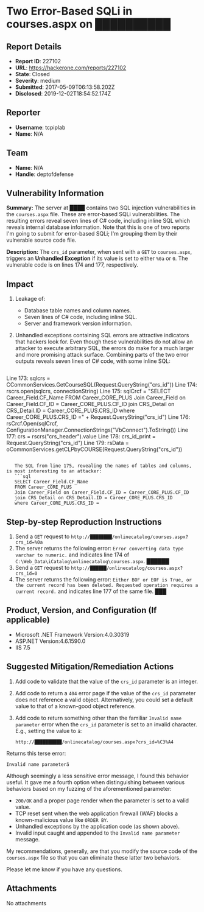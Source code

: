 # Two Error-Based SQLi in courses.aspx on ██████████

## Report Details
- **Report ID**: 227102
- **URL**: https://hackerone.com/reports/227102
- **State**: Closed
- **Severity**: medium
- **Submitted**: 2017-05-09T06:13:58.202Z
- **Disclosed**: 2019-12-02T18:54:52.174Z

## Reporter
- **Username**: tcpiplab
- **Name**: N/A

## Team
- **Name**: N/A
- **Handle**: deptofdefense

## Vulnerability Information
**Summary:**
The server at ████ contains two SQL injection vulnerabilities in the `courses.aspx` file. These are error-based SQLi vulnerabilities. The resulting errors reveal seven lines of C# code, including inline SQL which reveals internal database information. Note that this is one of two reports I'm going to submit for error-based SQLi; I'm grouping them by their vulnerable source code file.

**Description:**
The `crs_id` parameter, when sent with a `GET` to `courses.aspx`, triggers an **Unhandled Exception** if its value is set to either `%0a` or `0`. The vulnerable code is on lines 174 and 177, respectively.

## Impact
1. Leakage of:
   * Database table names and column names.
   * Seven lines of C# code, including inline SQL.
   * Server and framework version information.
1. Unhandled exceptions containing SQL errors are attractive indicators that hackers look for. Even though these vulnerabilities do not allow an attacker to execute arbitrary SQL, the errors do make for a much larger and more promising attack surface. Combining parts of the two error outputs reveals seven lines of C# code, with some inline SQL:
   
   ```c
Line 173:        sqlcrs = CCommonServices.GetCourseSQL(Request.QueryString("crs_id"))
Line 174:        rscrs.open(sqlcrs, connectionString)
Line 175:        sqlCrcf = "SELECT Career_Field.CF_Name FROM Career_CORE_PLUS Join Career_Field on Career_Field.CF_ID = Career_CORE_PLUS.CF_ID join CRS_Detail on CRS_Detail.ID = Career_CORE_PLUS.CRS_ID where Career_CORE_PLUS.CRS_ID =" + Request.QueryString("crs_id")
Line 176:        rsCrcf.Open(sqlCrcf, ConfigurationManager.ConnectionStrings("VbConnect").ToString())
Line 177:        crs = rscrs("crs_header").value
Line 178:        crs_id_print = Request.QueryString("crs_id")
Line 179:        rsData = oCommonServices.getCLPbyCOURSE(Request.QueryString("crs_id"))
```

   The SQL from line 175, revealing the names of tables and columns, is most interesting to an attacker:
   ```sql
   SELECT Career_Field.CF_Name
   FROM Career_CORE_PLUS
   Join Career_Field on Career_Field.CF_ID = Career_CORE_PLUS.CF_ID
   join CRS_Detail on CRS_Detail.ID = Career_CORE_PLUS.CRS_ID
   where Career_CORE_PLUS.CRS_ID =
   ```

## Step-by-step Reproduction Instructions

1. Send a `GET` request to `http://████████/onlinecatalog/courses.aspx?crs_id=%0a`
1. The server returns the following error: `Error converting data type varchar to numeric.` and indicates line 174 of `C:\Web_Data\iCatalog\onlinecatalog\courses.aspx`.
   ██████
1. Send a `GET` request to `http://██████/onlinecatalog/courses.aspx?crs_id=0`
1. The server returns the following error: `Either BOF or EOF is True, or the current record has been deleted. Requested operation requires a current record.` and indicates line 177 of the same file.
   ███

## Product, Version, and Configuration (If applicable)
* Microsoft .NET Framework Version:4.0.30319
* ASP.NET Version:4.6.1590.0 
* IIS 7.5

## Suggested Mitigation/Remediation Actions
1. Add code to validate that the value of the `crs_id` parameter is an integer.
1. Add code to return a `404` error page if the value of the `crs_id` parameter does not reference a valid object. Alternatively, you could set a default value to that of a known-good object reference.
1. Add code to return something other than the familiar `Invalid name parameter` error when the `crs_id` parameter is set to an invalid character. E.g., setting the value to `ä`:

   `http://██████████/onlinecatalog/courses.aspx?crs_id=%C3%A4`

Returns this terse error:
```
Invalid name parameterä
```
Although seemingly a less sensitive error message, I found this behavior useful. It gave me a fourth option when distinguishing between various behaviors based on my fuzzing of the aforementioned parameter:
* `200/OK` and a proper page render when the parameter is set to a valid value.
* TCP reset sent when the web application firewall (WAF) blocks a known-malicious value like `ORDER BY`.
* Unhandled exceptions by the application code (as shown above).
* Invalid input caught and appended to the `Invalid name parameter` message.

My recommendations, generally, are that you modify the source code of the `courses.aspx` file so that you can eliminate these latter two behaviors.

Please let me know if you have any questions.

## Attachments
No attachments

